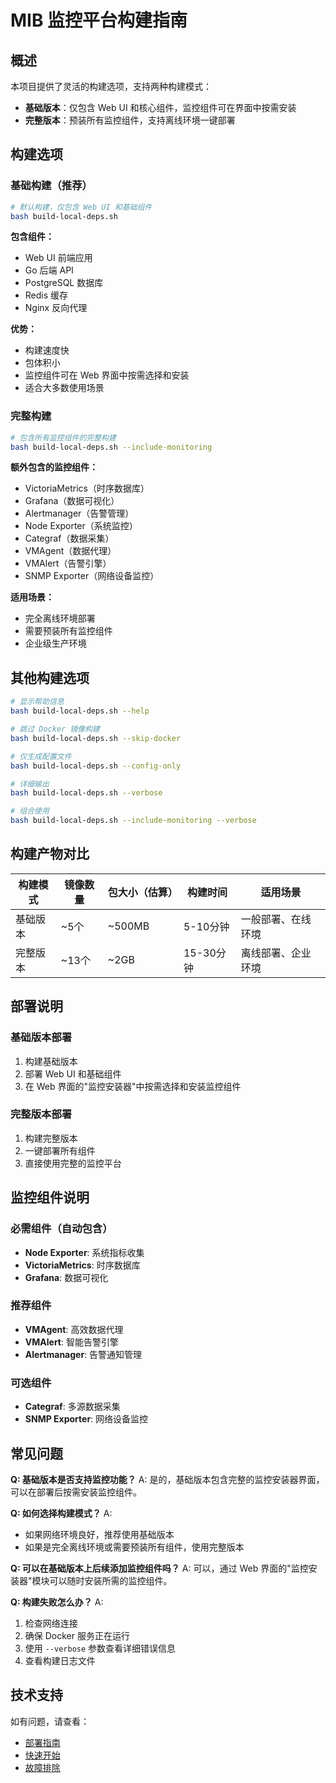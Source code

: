 # MIB 监控平台构建指南

## 概述

本项目提供了灵活的构建选项，支持两种构建模式：

- **基础版本**：仅包含 Web UI 和核心组件，监控组件可在界面中按需安装
- **完整版本**：预装所有监控组件，支持离线环境一键部署

## 构建选项

### 基础构建（推荐）

```bash
# 默认构建，仅包含 Web UI 和基础组件
bash build-local-deps.sh
```

**包含组件：**
- Web UI 前端应用
- Go 后端 API
- PostgreSQL 数据库
- Redis 缓存
- Nginx 反向代理

**优势：**
- 构建速度快
- 包体积小
- 监控组件可在 Web 界面中按需选择和安装
- 适合大多数使用场景

### 完整构建

```bash
# 包含所有监控组件的完整构建
bash build-local-deps.sh --include-monitoring
```

**额外包含的监控组件：**
- VictoriaMetrics（时序数据库）
- Grafana（数据可视化）
- Alertmanager（告警管理）
- Node Exporter（系统监控）
- Categraf（数据采集）
- VMAgent（数据代理）
- VMAlert（告警引擎）
- SNMP Exporter（网络设备监控）

**适用场景：**
- 完全离线环境部署
- 需要预装所有监控组件
- 企业级生产环境

## 其他构建选项

```bash
# 显示帮助信息
bash build-local-deps.sh --help

# 跳过 Docker 镜像构建
bash build-local-deps.sh --skip-docker

# 仅生成配置文件
bash build-local-deps.sh --config-only

# 详细输出
bash build-local-deps.sh --verbose

# 组合使用
bash build-local-deps.sh --include-monitoring --verbose
```

## 构建产物对比

| 构建模式 | 镜像数量 | 包大小（估算） | 构建时间 | 适用场景 |
|---------|---------|---------------|----------|----------|
| 基础版本 | ~5个 | ~500MB | 5-10分钟 | 一般部署、在线环境 |
| 完整版本 | ~13个 | ~2GB | 15-30分钟 | 离线部署、企业环境 |

## 部署说明

### 基础版本部署

1. 构建基础版本
2. 部署 Web UI 和基础组件
3. 在 Web 界面的"监控安装器"中按需选择和安装监控组件

### 完整版本部署

1. 构建完整版本
2. 一键部署所有组件
3. 直接使用完整的监控平台

## 监控组件说明

### 必需组件（自动包含）
- **Node Exporter**: 系统指标收集
- **VictoriaMetrics**: 时序数据库
- **Grafana**: 数据可视化

### 推荐组件
- **VMAgent**: 高效数据代理
- **VMAlert**: 智能告警引擎
- **Alertmanager**: 告警通知管理

### 可选组件
- **Categraf**: 多源数据采集
- **SNMP Exporter**: 网络设备监控

## 常见问题

**Q: 基础版本是否支持监控功能？**
A: 是的，基础版本包含完整的监控安装器界面，可以在部署后按需安装监控组件。

**Q: 如何选择构建模式？**
A: 
- 如果网络环境良好，推荐使用基础版本
- 如果是完全离线环境或需要预装所有组件，使用完整版本

**Q: 可以在基础版本上后续添加监控组件吗？**
A: 可以，通过 Web 界面的"监控安装器"模块可以随时安装所需的监控组件。

**Q: 构建失败怎么办？**
A: 
1. 检查网络连接
2. 确保 Docker 服务正在运行
3. 使用 `--verbose` 参数查看详细错误信息
4. 查看构建日志文件

## 技术支持

如有问题，请查看：
- [部署指南](./DEPLOYMENT-GUIDE.md)
- [快速开始](./docs/quick-start.md)
- [故障排除](./docs/troubleshooting.md)